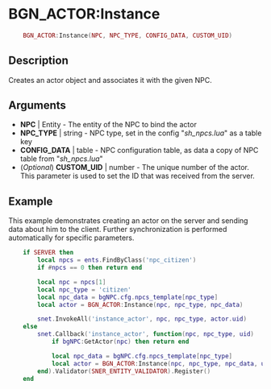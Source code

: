 # BGN_ACTOR:Instance

```lua
	BGN_ACTOR:Instance(NPC, NPC_TYPE, CONFIG_DATA, CUSTOM_UID)
```

## Description
Creates an actor object and associates it with the given NPC.

## Arguments
- **NPC** | Entity - The entity of the NPC to bind the actor
- **NPC_TYPE** | string - NPC type, set in the config "*sh_npcs.lua*" as a table key
- **CONFIG_DATA** | table - NPC configuration table, as data a copy of NPC table from "*sh_npcs.lua*"
- (*Optional*) **CUSTOM_UID** | number - The unique number of the actor. This parameter is used to set the ID that was received from the server.

## Example
This example demonstrates creating an actor on the server and sending data about him to the client. Further synchronization is performed automatically for specific parameters.

```lua
	if SERVER then
		local npcs = ents.FindByClass('npc_citizen')
		if #npcs == 0 then return end

		local npc = npcs[1]
		local npc_type = 'citizen'
		local npc_data = bgNPC.cfg.npcs_template[npc_type]
		local actor = BGN_ACTOR:Instance(npc, npc_type, npc_data)

		snet.InvokeAll('instance_actor', npc, npc_type, actor.uid)
	else
		snet.Callback('instance_actor', function(npc, npc_type, uid)
			if bgNPC:GetActor(npc) then return end

			local npc_data = bgNPC.cfg.npcs_template[npc_type]
			local actor = BGN_ACTOR:Instance(npc, npc_type, npc_data, uid)
		end).Validator(SNER_ENTITY_VALIDATOR).Register()
	end
```